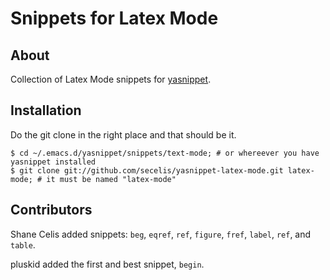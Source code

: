 Snippets for Latex Mode
=======================

About
-----

Collection of Latex Mode snippets for
[yasnippet](http://code.google.com/p/yasnippet/ "yasnippet - Google
Code").

Installation
------------

Do the git clone in the right place and that should be it.

    $ cd ~/.emacs.d/yasnippet/snippets/text-mode; # or whereever you have yasnippet installed
    $ git clone git://github.com/secelis/yasnippet-latex-mode.git latex-mode; # it must be named "latex-mode"


Contributors
------------

Shane Celis added snippets: `beg`, `eqref`, `ref`, `figure`, `fref`,
`label`, `ref`, and `table`.

pluskid added the first and best snippet, `begin`.
